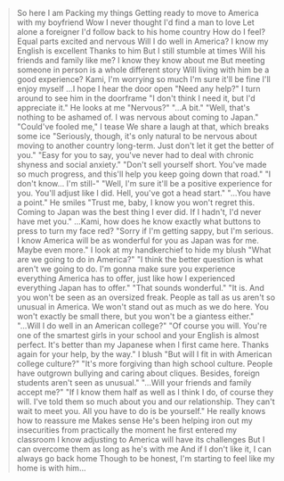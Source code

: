 >So here I am
>Packing my things
>Getting ready to move to America with my boyfriend
>Wow
>I never thought I'd find a man to love
>Let alone a foreigner I'd follow back to his home country
>How do I feel?
>Equal parts excited and nervous
>Will I do well in America?
>I know my English is excellent
>Thanks to him
>But I still stumble at times
>Will his friends and family like me?
>I know they know about me
>But meeting someone in person is a whole different story
>Will living with him be a good experience?
>Kami, I'm worrying so much
>I'm sure it'll be fine
>I'll enjoy myself
>...I hope
>I hear the door open
>"Need any help?"
>I turn around to see him in the doorframe
>"I don't think I need it, but I'd appreciate it."
>He looks at me
>"Nervous?"
>"...A bit."
>"Well, that's nothing to be ashamed of. I was nervous about coming to Japan."
>"Could've fooled me," I tease
>We share a laugh at that, which breaks some ice
>"Seriously, though, it's only natural to be nervous about moving to another country long-term. Just don't let it get the better of you."
>"Easy for you to say, you've never had to deal with chronic shyness and social anxiety."
>"Don't sell yourself short. You've made so much progress, and this'll help you keep going down that road."
>"I don't know... I'm still-"
>"Well, I'm sure it'll be a positive experience for you. You'll adjust like I did. Hell, you've got a head start."
>"...You have a point."
>He smiles
>"Trust me, baby, I know you won't regret this. Coming to Japan was the best thing I ever did. If I hadn't, I'd never have met you."
>...Kami, how does he know exactly what buttons to press to turn my face red?
>"Sorry if I'm getting sappy, but I'm serious. I know America will be as wonderful for you as Japan was for me. Maybe even more."
>I look at my handkerchief to hide my blush
>"What are we going to do in America?"
>"I think the better question is what aren't we going to do. I'm gonna make sure you experience everything America has to offer, just like how I experienced everything Japan has to offer."
>"That sounds wonderful."
>"It is. And you won't be seen as an oversized freak. People as tall as us aren't so unusual in America. We won't stand out as much as we do here. You won't exactly be small there, but you won't be a giantess either."
>"...Will I do well in an American college?"
>"Of course you will. You're one of the smartest girls in your school and your English is almost perfect. It's better than my Japanese when I first came here. Thanks again for your help, by the way."
>I blush
>"But will I fit in with American college culture?"
>"It's more forgiving than high school culture. People have outgrown bullying and caring about cliques. Besides, foreign students aren't seen as unusual."
>"...Will your friends and family accept me?"
>"If I know them half as well as I think I do, of course they will. I've told them so much about you and our relationship. They can't wait to meet you. All you have to do is be yourself."
>He really knows how to reassure me
>Makes sense
>He's been helping iron out my insecurities from practically the moment he first entered my classroom
>I know adjusting to America will have its challenges
>But I can overcome them as long as he's with me
>And if I don't like it, I can always go back home
>Though to be honest, I'm starting to feel like my home is with him...
